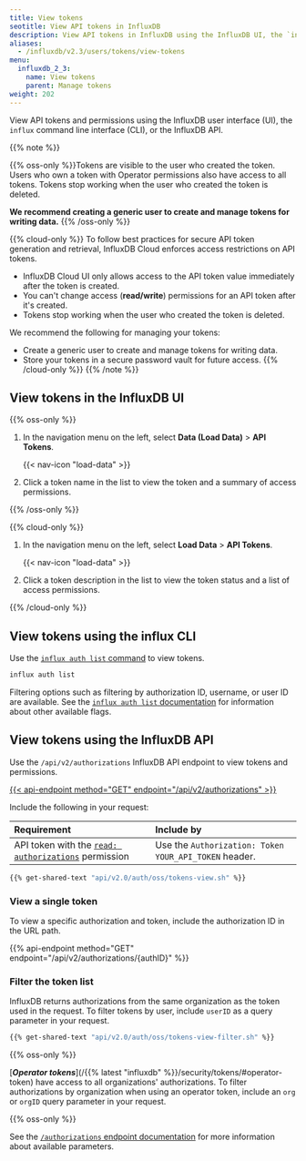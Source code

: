 ```yaml
---
title: View tokens
seotitle: View API tokens in InfluxDB
description: View API tokens in InfluxDB using the InfluxDB UI, the `influx` CLI, or the InfluxDB API.
aliases:
  - /influxdb/v2.3/users/tokens/view-tokens
menu:
  influxdb_2_3:
    name: View tokens
    parent: Manage tokens
weight: 202
---
```


View API tokens and permissions using the InfluxDB user interface (UI),
the `influx` command line interface (CLI), or the InfluxDB API.

{{% note %}}

{{% oss-only %}}Tokens are visible to the user who created the token. Users who own a token with Operator permissions also have access to all tokens.
Tokens stop working when the user who created the token is deleted.

**We recommend creating a generic user to create and manage tokens for writing data.**
{{% /oss-only %}}

{{% cloud-only %}}
To follow best practices for secure API token generation and retrieval, InfluxDB Cloud enforces access restrictions on API tokens.
  - InfluxDB Cloud UI only allows access to the API token value immediately after the token is created.
  - You can't change access (**read/write**) permissions for an API token after it's created.
  - Tokens stop working when the user who created the token is deleted.

We recommend the following for managing your tokens:
- Create a generic user to create and manage tokens for writing data.
- Store your tokens in a secure password vault for future access.
{{% /cloud-only %}}
{{% /note %}}

## View tokens in the InfluxDB UI

{{% oss-only %}}

1. In the navigation menu on the left, select **Data (Load Data)** > **API Tokens**.

    {{< nav-icon "load-data" >}}

2. Click a token name in the list to view the token and a summary of access permissions.

{{% /oss-only %}}

{{% cloud-only %}}

1. In the navigation menu on the left, select **Load Data** > **API Tokens**.

    {{< nav-icon "load-data" >}}

2. Click a token description in the list to view the token status and a list of access permissions.

{{% /cloud-only %}}

## View tokens using the influx CLI

Use the [`influx auth list` command](/influxdb/v2.3/reference/cli/influx/auth/list)
to view tokens.

```sh
influx auth list
```

Filtering options such as filtering by authorization ID, username, or user ID are available.
See the [`influx auth list` documentation](/influxdb/v2.3/reference/cli/influx/auth/list)
for information about other available flags.

## View tokens using the InfluxDB API

Use the `/api/v2/authorizations` InfluxDB API endpoint to view tokens and permissions.

[{{< api-endpoint method="GET" endpoint="/api/v2/authorizations" >}}](/influxdb/cloud/api/#operation/GetAuthorizations)

Include the following in your request:

| Requirement          | Include by                                               |
|:-----------          |:----------                                               |
| API token with the [`read: authorizations`](/influxdb/v2.3/api/#operation/PostAuthorizations) permission  | Use the `Authorization: Token YOUR_API_TOKEN` header.                   |

```sh
{{% get-shared-text "api/v2.0/auth/oss/tokens-view.sh" %}}
```

### View a single token

To view a specific authorization and token, include the authorization ID in the URL path.

{{% api-endpoint method="GET" endpoint="/api/v2/authorizations/{authID}" %}}

### Filter the token list

InfluxDB returns authorizations from the same organization as the token used in the request.
To filter tokens by user, include `userID` as a query parameter in your request.

```sh
{{% get-shared-text "api/v2.0/auth/oss/tokens-view-filter.sh" %}}
```

{{% oss-only %}}

[***Operator tokens***](/{{% latest "influxdb" %}}/security/tokens/#operator-token) have access to all organizations' authorizations.
To filter authorizations by organization when using an operator token, include an `org` or `orgID` query parameter in your request.

{{% oss-only %}}

See the [`/authorizations` endpoint documentation](/influxdb/v2.3/api/#tag/Authorizations) for more information about available parameters.
